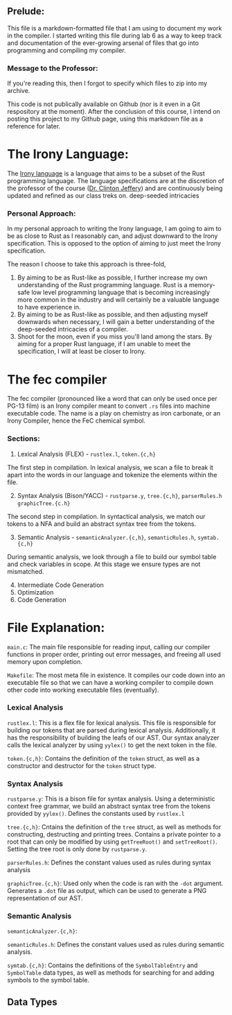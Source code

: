 ## Prelude:
This file is a markdown-formatted file that I am using to document my work in the compiler. I started writing this file during lab 6 as a way to keep track and documentation of the ever-growing arsenal of files that go into programming and compiling my compiler.

### Message to the Professor:
If you're reading this, then I forgot to specify which files to zip into my archive. 

This code is not publically available on Github (nor is it even in a Git respository at the moment). 
After the conclusion of this course, I intend on posting this project to my Github page, using this markdown file as a reference for later.

# The Irony Language:

The [Irony language](https://www.cs.nmt.edu/~jeffery/courses/423/ironyref.html) is a language that aims to be a subset of the Rust programming language. 
The language specifications are at the discretion of the professor of the course ([Dr. Clinton Jeffery](https://www.cs.nmt.edu/~jeffery/)) and are continuously being updated and refined as our class treks on.
deep-seeded intricacies 
### Personal Approach:

In my personal approach to writing the Irony language, I am going to aim to be as close to Rust as I reasonably can, and adjust downward to the Irony specification. This is opposed to the option of aiming to just meet the Irony specification.

The reason I choose to take this approach is three-fold,
1. By aiming to be as Rust-like as possible, I further increase my own understanding of the Rust programming language. Rust is a memory-safe low level programming language that is becoming increasingly more common in the industry and will certainly be a valuable language to have experience in.
2. By aiming to be as Rust-like as possible, and then adjusting myself downwards when necessary, I will gain a better understanding of the deep-seeded intricacies of a compiler.
3. Shoot for the moon, even if you miss you'll land among the stars. By aiming for a proper Rust language, if I am unable to meet the specification, I will at least be closer to Irony. 

# The fec compiler
The fec compiler (pronounced like a word that can only be used once per PG-13 film) is an Irony compiler meant to convert `.rs` files into machine executable code. The name is a play on chemistry as iron carbonate, or an Irony Compiler, hence the FeC chemical symbol. 
### Sections:
1. Lexical Analysis (FLEX) - `rustlex.l`, `token.{c,h}`

The first step in compilation. In lexical analysis, we scan a file to break it apart into the words in our language and tokenize the elements within the file. 

2. Syntax Analysis (Bison/YACC) - `rustparse.y`, `tree.{c,h}`, `parserRules.h` `graphicTree.{c.h}`

The second step in compilation. In syntactical analysis, we match our tokens to a NFA and build an abstract syntax tree from the tokens. 

3. Semantic Analysis - `semanticAnalyzer.{c,h}`, `semanticRules.h`, `symtab.{c,h}`

During semantic analysis, we look through a file to build our symbol table and check variables in scope. At this stage we ensure types are not mismatched. 

4. Intermediate Code Generation
5. Optimization
6. Code Generation

# File Explanation:

`main.c`: The main file responsible for reading input, calling our compiler functions in proper order, printing out error messages, and freeing all used memory upon completion.

`Makefile`: The most meta file in existence. It compiles our code down into an executable file so that we can have a working compiler to compile down other code into working executable files (eventually).

### Lexical Analysis
`rustlex.l`: This is a flex file for lexical analysis. This file is responsible for building our tokens that are parsed during lexical analysis. Additionally, it has the responsibility of building the leafs of our AST. Our syntax analyzer calls the lexical analyzer by using `yylex()` to get the next token in the file.

`token.{c,h}`: Contains the definition of the `token` struct, as well as a constructor and destructor for the `token` struct type.

### Syntax Analysis
`rustparse.y`: This is a bison file for syntax analysis. Using a deterministic context free grammar, we build an abstract syntax tree from the tokens provided by `yylex()`. Defines the constants used by `rustlex.l`

`tree.{c,h}`: Cntains the definition of the `tree` struct, as well as methods for constructing, destructing and printing trees. Contains a private pointer to a root that can only be modified by using `getTreeRoot()` and `setTreeRoot()`. Setting the tree root is only done by `rustparse.y`.

`parserRules.h`: Defines the constant values used as rules during syntax analysis

`graphicTree.{c,h}`: Used only when the code is ran with the `-dot` argument. Generates a `.dot` file as output, which can be used to generate a PNG representation of our AST.

### Semantic Analysis
`semanticAnalyzer.{c,h}`:

`semanticRules.h`: Defines the constant values used as rules during semantic analysis.

`symtab.{c,h}`: Contains the definitions of the `SymbolTableEntry` and `SymbolTable` data types, as well as methods for searching for and adding symbols to the symbol table. 

## Data Types